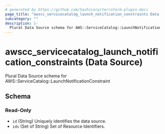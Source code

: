 ```yaml
---
# generated by https://github.com/hashicorp/terraform-plugin-docs
page_title: "awscc_servicecatalog_launch_notification_constraints Data Source - terraform-provider-awscc"
subcategory: ""
description: |-
  Plural Data Source schema for AWS::ServiceCatalog::LaunchNotificationConstraint
---
```


# awscc_servicecatalog_launch_notification_constraints (Data Source)

Plural Data Source schema for AWS::ServiceCatalog::LaunchNotificationConstraint



<!-- schema generated by tfplugindocs -->
## Schema

### Read-Only

- `id` (String) Uniquely identifies the data source.
- `ids` (Set of String) Set of Resource Identifiers.
